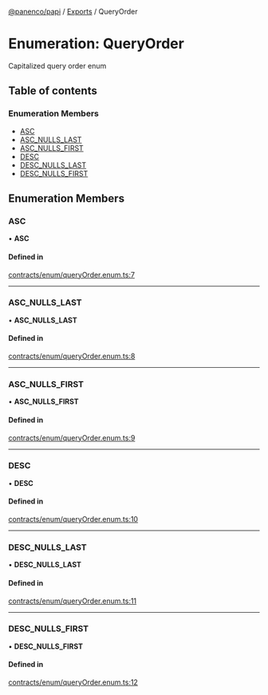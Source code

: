 [@panenco/papi](../README.md) / [Exports](../modules.md) / QueryOrder

# Enumeration: QueryOrder

Capitalized query order enum

## Table of contents

### Enumeration Members

- [ASC](QueryOrder.md#asc)
- [ASC\_NULLS\_LAST](QueryOrder.md#asc_nulls_last)
- [ASC\_NULLS\_FIRST](QueryOrder.md#asc_nulls_first)
- [DESC](QueryOrder.md#desc)
- [DESC\_NULLS\_LAST](QueryOrder.md#desc_nulls_last)
- [DESC\_NULLS\_FIRST](QueryOrder.md#desc_nulls_first)

## Enumeration Members

### ASC

• **ASC**

#### Defined in

[contracts/enum/queryOrder.enum.ts:7](https://github.com/Panenco/papi/blob/2f616a8/src/contracts/enum/queryOrder.enum.ts#L7)

___

### ASC\_NULLS\_LAST

• **ASC\_NULLS\_LAST**

#### Defined in

[contracts/enum/queryOrder.enum.ts:8](https://github.com/Panenco/papi/blob/2f616a8/src/contracts/enum/queryOrder.enum.ts#L8)

___

### ASC\_NULLS\_FIRST

• **ASC\_NULLS\_FIRST**

#### Defined in

[contracts/enum/queryOrder.enum.ts:9](https://github.com/Panenco/papi/blob/2f616a8/src/contracts/enum/queryOrder.enum.ts#L9)

___

### DESC

• **DESC**

#### Defined in

[contracts/enum/queryOrder.enum.ts:10](https://github.com/Panenco/papi/blob/2f616a8/src/contracts/enum/queryOrder.enum.ts#L10)

___

### DESC\_NULLS\_LAST

• **DESC\_NULLS\_LAST**

#### Defined in

[contracts/enum/queryOrder.enum.ts:11](https://github.com/Panenco/papi/blob/2f616a8/src/contracts/enum/queryOrder.enum.ts#L11)

___

### DESC\_NULLS\_FIRST

• **DESC\_NULLS\_FIRST**

#### Defined in

[contracts/enum/queryOrder.enum.ts:12](https://github.com/Panenco/papi/blob/2f616a8/src/contracts/enum/queryOrder.enum.ts#L12)
